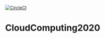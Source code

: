 [![CircleCI](https://circleci.com/gh/MrinmayeeKulkarni/CloudComputing2020/tree/circleci-project-setup.svg?style=svg)](https://circleci.com/gh/MrinmayeeKulkarni/CloudComputing2020/tree/circleci-project-setup)

# CloudComputing2020
